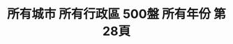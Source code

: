 ---
title: "所有城市 所有行政區 500盤 所有年份 第28頁"
description: "所有城市 所有行政區 500盤 所有年份 獲獎餐廳 第28頁"
keywords:
  - 美食競賽
  - 台灣美食
  - 美食精選
datePublished: "2025-06-30"
dateModified: "2025-07-07"
city: "所有城市"
district: "所有行政區"
award: "500盤"
year: "所有年份"
page: 28
count: 330

restaurants:
  - name: "阿裕牛肉涮涮鍋"
    city: "台南市"
    district: "仁德區"
    address: "台南市仁德區崑崙路733-1號"
    phone: "062795500"
    geo: "22.94042993063004, 120.26110414667649"
    link: "台南市/仁德區/阿裕牛肉涮涮鍋"
    google_map: "https://maps.app.goo.gl/1V9ipnkphHrWyAR89"
    footinder: "https://footinder.com.tw/%e5%8f%b0%e5%8d%97%e5%b8%82%e4%bb%81%e5%be%b7%e5%8d%80/10195/"
    award:
    - name: "500盤"
      year: "2024"
  - name: "美享地餐廳 MAJESTY RESTAURANT"
    city: "高雄市"
    district: "鼓山區"
    address: "高雄市鼓山區龍德新路222號11F"
    phone: "075596911"
    geo: "22.654568113324757, 120.30628693832335"
    link: "高雄市/鼓山區/美享地餐廳_MAJESTY_RESTAURANT"
    google_map: "https://maps.app.goo.gl/E2aM1CUDSaefPajV7"
    footinder: "https://footinder.com.tw/%E9%AB%98%E9%9B%84%E5%B8%82%E9%BC%93%E5%B1%B1%E5%8D%80/11685/"
    award:
    - name: "500盤"
      year: "2024"
  - name: "華榮活海產"
    city: "高雄市"
    district: "茄萣區"
    address: "高雄市茄萣區大發路109號111號"
    phone: "076989843"
    geo: "22.867338572124076, 120.19294440431777"
    link: "高雄市/茄萣區/華榮活海產"
    google_map: "https://maps.app.goo.gl/ZH8Tz3smYccnt34o6"
    footinder: "https://footinder.com.tw/%E9%AB%98%E9%9B%84%E5%B8%82%E8%8C%84%E8%90%A3%E5%8D%80/1811/"
    award:
    - name: "500盤"
      year: "2024"
  - name: "雋GEN by Matt Chen"
    city: "高雄市"
    district: "前鎮區"
    address: "高雄市前鎮區復興四路8號"
    phone: "073384885"
    geo: "22.604326410394755, 120.29928960453516"
    link: "高雄市/前鎮區/雋GEN_by_Matt_Chen"
    google_map: "https://maps.app.goo.gl/NSswK2yNTwJaWgCM8"
    footinder: "https://footinder.com.tw/%e9%ab%98%e9%9b%84%e5%b8%82%e5%89%8d%e9%8e%ae%e5%8d%80/362185/"
    award:
    - name: "500盤"
      year: "2024"
  - name: "蟳之屋"
    city: "高雄市"
    district: "新興區"
    address: "高雄市新興區民生一路93號"
    phone: "072266127"
    geo: "22.6277478714885, 120.31184173391658"
    link: "高雄市/新興區/蟳之屋"
    google_map: "https://maps.app.goo.gl/zsgBQpGLMfF2K6548"
    footinder: "https://footinder.com.tw/%E9%AB%98%E9%9B%84%E5%B8%82%E6%96%B0%E8%88%88%E5%8D%80/11704/"
    award:
    - name: "500盤"
      year: "2024"
  - name: "承SHO"
    city: "高雄市"
    district: "前鎮區"
    address: "高雄市前鎮區中華五路806號"
    phone: "073346709"
    geo: "22.6061389541691, 120.30555737730485"
    link: "高雄市/前鎮區/承SHO"
    google_map: "https://maps.app.goo.gl/GLfyUq18FseQpTEc8"
    footinder: "https://footinder.com.tw/%E9%AB%98%E9%9B%84%E5%B8%82%E5%89%8D%E9%8E%AE%E5%8D%80/10883/"
    award:
    - name: "500盤"
      year: "2024"
  - name: "曾記廚房"
    city: "高雄市"
    district: "鹽埕區"
    address: "高雄市鹽埕區新樂街162號"
    phone: "075312881"
    geo: "22.624974737561182, 120.2833228669028"
    link: "高雄市/鹽埕區/曾記廚房"
    google_map: "https://maps.app.goo.gl/nvv7pnwK8xWDykiX6"
    footinder: "https://footinder.com.tw/%E9%AB%98%E9%9B%84%E5%B8%82%E9%B9%BD%E5%9F%95%E5%8D%80/10743/"
    award:
    - name: "500盤"
      year: "2024"
  - name: "三禾清豐 心臺菜"
    city: "高雄市"
    district: "苓雅區"
    address: "高雄市苓雅區江都街63號"
    phone: "0966063568"
    geo: "22.628106638461414, 120.31969940668854"
    link: "高雄市/苓雅區/三禾清豐_心臺菜"
    google_map: "https://maps.app.goo.gl/98JNEdhDuCds1kbe9"
    footinder: "https://footinder.com.tw/%E9%AB%98%E9%9B%84%E5%B8%82%E8%8B%93%E9%9B%85%E5%8D%80/148611/"
    award:
    - name: "500盤"
      year: "2024"
  - name: "菜包李小吃部"
    city: "高雄市"
    district: "前金區"
    address: "高雄市前金區河南二路137號"
    phone: "072155566"
    geo: "22.634175164086876, 120.29224845835454"
    link: "高雄市/前金區/菜包李小吃部"
    google_map: "https://maps.app.goo.gl/x4hrDKPxqJAw7JT46"
    footinder: "https://footinder.com.tw/%e9%ab%98%e9%9b%84%e5%b8%82%e5%89%8d%e9%87%91%e5%8d%80/10914/"
    award:
    - name: "500盤"
      year: "2024"
---